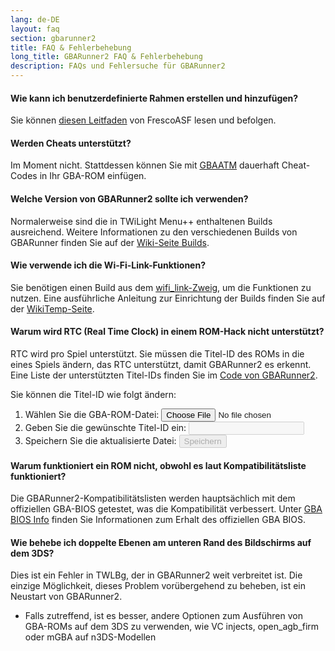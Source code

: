 ```yaml
---
lang: de-DE
layout: faq
section: gbarunner2
title: FAQ & Fehlerbehebung
long_title: GBARunner2 FAQ & Fehlerbehebung
description: FAQs und Fehlersuche für GBARunner2
---
```


#### Wie kann ich benutzerdefinierte Rahmen erstellen und hinzufügen?
Sie können [diesen Leitfaden](https://docs.google.com/document/d/1owjiW-1fHEbokrkK2ZuPFjR2-N9s1dXCCAM3ghWRtxk/edit?usp=sharing) von FrescoASF lesen und befolgen.

#### Werden Cheats unterstützt?
Im Moment nicht. Stattdessen können Sie mit [GBAATM](https://gbatemp.net/threads/gba-auto-trainer-maker-gbaatm.99334/) dauerhaft Cheat-Codes in Ihr GBA-ROM einfügen.

#### Welche Version von GBARunner2 sollte ich verwenden?
Normalerweise sind die in TWiLight Menu++ enthaltenen Builds ausreichend. Weitere Informationen zu den verschiedenen Builds von GBARunner finden Sie auf der [Wiki-Seite Builds](https://wiki.ds-homebrew.com/gbarunner2/builds).

#### Wie verwende ich die Wi-Fi-Link-Funktionen?
Sie benötigen einen Build aus dem [wifi_link-Zweig](https://github.com/Gericom/GBARunner2/tree/wifi_link), um die Funktionen zu nutzen. Eine ausführliche Anleitung zur Einrichtung der Builds finden Sie auf der [WikiTemp-Seite](https://wiki.gbatemp.net/wiki/GBARunner2/Link).

#### Warum wird RTC (Real Time Clock) in einem ROM-Hack nicht unterstützt?
RTC wird pro Spiel unterstützt. Sie müssen die Titel-ID des ROMs in die eines Spiels ändern, das RTC unterstützt, damit GBARunner2 es erkennt. Eine Liste der unterstützten Titel-IDs finden Sie im [Code von GBARunner2](https://github.com/Gericom/GBARunner2/blob/master/arm9/source/emu/romGpio.vram.cpp#L14-L61).

Sie können die Titel-ID wie folgt ändern:
1. <label for="file-input" class="form-label">Wählen Sie die GBA-ROM-Datei:</label> <input id="file-input" class="form-control mb-2" type="file" onchange="loadRom(this.files[0])" />
1. <label for="file-input" class="form-label">Geben Sie die gewünschte Titel-ID ein:</label> <input id="tid-input" class="form-control mb-2" type="text" maxlength="4" onchange="updateTid(this.value)" disabled />
1. <label for="file-input" class="form-label">Speichern Sie die aktualisierte Datei:</label> <input id="save" class="btn btn-secondary" type="button" value="Speichern" onclick="save()" disabled />

<script src="/assets/js/change-gba-tid.js"></script>

#### Warum funktioniert ein ROM nicht, obwohl es laut Kompatibilitätsliste funktioniert?
Die GBARunner2-Kompatibilitätslisten werden hauptsächlich mit dem offiziellen GBA-BIOS getestet, was die Kompatibilität verbessert. Unter [GBA BIOS Info](https://wiki.ds-homebrew.com/gbarunner2/bios) finden Sie Informationen zum Erhalt des offiziellen GBA BIOS.

#### Wie behebe ich doppelte Ebenen am unteren Rand des Bildschirms auf dem 3DS?
Dies ist ein Fehler in TWLBg, der in GBARunner2 weit verbreitet ist. Die einzige Möglichkeit, dieses Problem vorübergehend zu beheben, ist ein Neustart von GBARunner2.
- Falls zutreffend, ist es besser, andere Optionen zum Ausführen von GBA-ROMs auf dem 3DS zu verwenden, wie VC injects, open_agb_firm oder mGBA auf n3DS-Modellen
